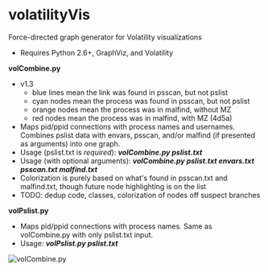 # volatilityVis
Force-directed graph generator for Volatility visualizations
- Requires Python 2.6+, GraphViz, and Volatility

<b> volCombine.py</b>
- v1.3
  - blue lines mean the link was found in psscan, but not pslist
  - cyan nodes mean the process was found in psscan, but not pslist
  - orange nodes mean the process was in malfind, without MZ
  - red nodes mean the process was in malfind, with MZ (4d5a)
- Maps pid/ppid connections with process names and usernames.  Combines pslist data with envars, psscan, and/or malfind (if presented as arguments) into one graph.
- Usage (pslist.txt is <i>required</i>):  <b><i>volCombine.py pslist.txt</i></b>
- Usage (with optional arguments):  <b><i>volCombine.py pslist.txt envars.txt psscan.txt malfind.txt</i></b>
- Colorization is purely based on what's found in psscan.txt and malfind.txt, though future node highlighting is on the list
- TODO:  dedup code, classes, colorization of nodes off suspect branches

<b>volPslist.py</b>
- Maps pid/ppid connections with process names.  Same as volCombine.py with only pslist.txt input.
- Usage:  <b><i>volPslist.py pslist.txt</i></b>

![volCombine.py](https://github.com/bonifield/volatilityVis/blob/master/combine-1496525899.png)
